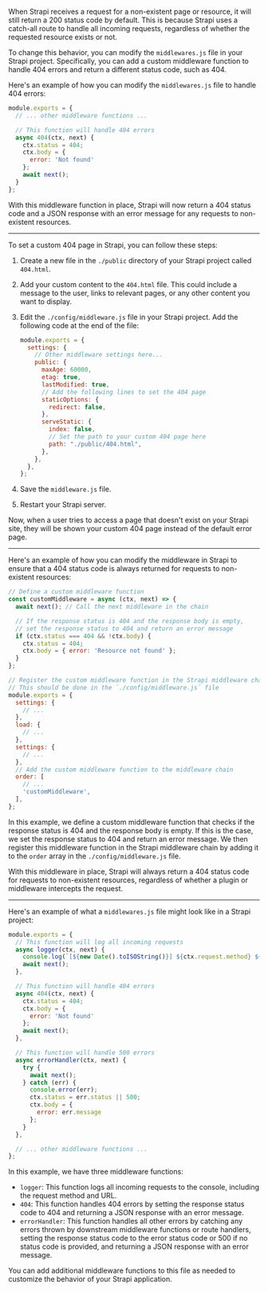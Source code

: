 When Strapi receives a request for a non-existent page or resource, it will still return a 200 status code by default. This is because Strapi uses a catch-all route to handle all incoming requests, regardless of whether the requested resource exists or not.

To change this behavior, you can modify the `middlewares.js` file in your Strapi project. Specifically, you can add a custom middleware function to handle 404 errors and return a different status code, such as 404.

Here's an example of how you can modify the `middlewares.js` file to handle 404 errors:

```js
module.exports = {
  // ... other middleware functions ...

  // This function will handle 404 errors
  async 404(ctx, next) {
    ctx.status = 404;
    ctx.body = {
      error: 'Not found'
    };
    await next();
  }
};
```

With this middleware function in place, Strapi will now return a 404 status code and a JSON response with an error message for any requests to non-existent resources.

----

To set a custom 404 page in Strapi, you can follow these steps:

1. Create a new file in the `./public` directory of your Strapi project called `404.html`.

2. Add your custom content to the `404.html` file. This could include a message to the user, links to relevant pages, or any other content you want to display.

3. Edit the `./config/middleware.js` file in your Strapi project. Add the following code at the end of the file:

   ```js
   module.exports = {
     settings: {
       // Other middleware settings here...
       public: {
         maxAge: 60000,
         etag: true,
         lastModified: true,
         // Add the following lines to set the 404 page
         staticOptions: {
           redirect: false,
         },
         serveStatic: {
           index: false,
           // Set the path to your custom 404 page here
           path: "./public/404.html",
         },
       },
     },
   };
   ```

4. Save the `middleware.js` file.

5. Restart your Strapi server.

Now, when a user tries to access a page that doesn't exist on your Strapi site, they will be shown your custom 404 page instead of the default error page.

----

Here's an example of how you can modify the middleware in Strapi to ensure that a 404 status code is always returned for requests to non-existent resources:

```js
// Define a custom middleware function
const customMiddleware = async (ctx, next) => {
  await next(); // Call the next middleware in the chain

  // If the response status is 404 and the response body is empty,
  // set the response status to 404 and return an error message
  if (ctx.status === 404 && !ctx.body) {
    ctx.status = 404;
    ctx.body = { error: 'Resource not found' };
  }
};

// Register the custom middleware function in the Strapi middleware chain
// This should be done in the `./config/middleware.js` file
module.exports = {
  settings: {
    // ...
  },
  load: {
    // ...
  },
  settings: {
    // ...
  },
  // Add the custom middleware function to the middleware chain
  order: [
    // ...
    'customMiddleware',
  ],
};
```

In this example, we define a custom middleware function that checks if the response status is 404 and the response body is empty. If this is the case, we set the response status to 404 and return an error message. We then register this middleware function in the Strapi middleware chain by adding it to the `order` array in the `./config/middleware.js` file.

With this middleware in place, Strapi will always return a 404 status code for requests to non-existent resources, regardless of whether a plugin or middleware intercepts the request.

----

Here's an example of what a `middlewares.js` file might look like in a Strapi project:

```js
module.exports = {
  // This function will log all incoming requests
  async logger(ctx, next) {
    console.log(`[${new Date().toISOString()}] ${ctx.request.method} ${ctx.request.url}`);
    await next();
  },

  // This function will handle 404 errors
  async 404(ctx, next) {
    ctx.status = 404;
    ctx.body = {
      error: 'Not found'
    };
    await next();
  },

  // This function will handle 500 errors
  async errorHandler(ctx, next) {
    try {
      await next();
    } catch (err) {
      console.error(err);
      ctx.status = err.status || 500;
      ctx.body = {
        error: err.message
      };
    }
  },

  // ... other middleware functions ...
};
```

In this example, we have three middleware functions:

- `logger`: This function logs all incoming requests to the console, including the request method and URL.
- `404`: This function handles 404 errors by setting the response status code to 404 and returning a JSON response with an error message.
- `errorHandler`: This function handles all other errors by catching any errors thrown by downstream middleware functions or route handlers, setting the response status code to the error status code or 500 if no status code is provided, and returning a JSON response with an error message.

You can add additional middleware functions to this file as needed to customize the behavior of your Strapi application.